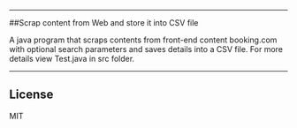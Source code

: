 -------------------------------------------------------
<a name="title"></a>
##Scrap content from Web and store it into CSV file

A java program that scraps contents from front-end content booking.com with optional search parameters and saves details into a CSV file.
For more details view Test.java in src folder.

-------------------------------------------------------
<a name="license"></a>
## License

MIT
